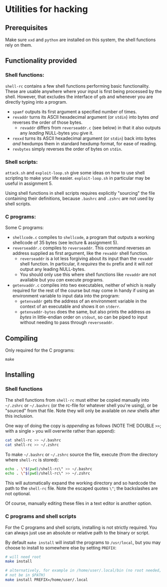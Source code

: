 # Utilities for hacking

## Prerequisites

Make sure `xxd` and `python` are installed on this system, the shell functions
rely on them.

## Functionality provided

### Shell functions:

`shell-rc` contains a few shell functions performing basic functionality. These
are usable anywhere where your input is first being processed by the shell.
However, that excludes the interface of `gdb` and whenever you are directly
typing into a program.

* `spamf` outputs its first argument a specified number of times.
* `revaddr` turns its ASCII hexadecimal argument (or `stdin`) into bytes
  *and* reverses the order of those bytes.
  * `revaddr` differs from `reverseaddr.c` (see below) in that it also outputs
    any *leading* NULL-bytes you give it.
* `rexxd` turns its ASCII hexadecimal argument (or `stdin`) back into bytes
  *and* hexdumps them in standard hexdump format, for ease of reading.
* `revbytes` simply reverses the order of bytes on `stdin`.

### Shell scripts:

`attack.sh` and `exploit-loop.sh` give some ideas on how to use shell
scripting to make your life easier. `exploit-loop.sh` in particular may be
useful in assignment 5.

Using shell functions in shell scripts requires explicitly "sourcing" the file
containing their definitions, because `.bashrc` and `.zshrc` are not used by
shell scripts.

### C programs:

Some C programs:

* `shellcode.c` compiles to `shellcode`, a program that outputs a working
  shellcode of 35 bytes (see lecture & assignment 5).
* `reverseaddr.c` compiles to `reverseaddr`. This command reverses an address
  supplied as first argument, like the `revaddr` shell function.
  * `reverseaddr` is a lot less forgiving about its input than the `revaddr`
    shell function. In particular, it *requires* the `0x` prefix and it will
    *not* output any leading NULL-bytes.
  * You should only use this where shell functions like `revaddr` are not
    available but you *can* execute programs.
* `getenvaddr.c` compiles into two executables, neither of which is really
  required for the rest of the course but may come in handy if using an
  environment variable to input data into the program:
  * `getenvaddr` gets the address of an environment variable in the context of
    an executable and shows it on `stderr`.
  * `getenvaddr-bytes` does the same, but also prints the address *as bytes* in
    little-endian order on `stdout`, so can be piped to input without needing
    to pass through `reverseaddr`.

## Compiling

Only required for the C programs:

```
make
```

## Installing

### Shell functions

The shell functions from `shell-rc` must either be copied manually into
``~/.zshrc`` or ``~/.bashrc`` (or the rc-file for whatever shell you're using),
or be "sourced" from that file. Note they will only be available on *new* shells
after this inclusion.

One way of doing the copy is *appending* as follows
(NOTE THE DOUBLE `>>`; with a single `>` you will overwrite rather than append):
```bash
cat shell-rc >> ~/.bashrc
cat shell-rc >> ~/.zshrc
```

To make ``~/.bashrc`` or ``~/.zshrc`` source the file, execute (from the
directory where ``shell-rc`` is stored):
```bash
echo . \"$(pwd)/shell-rc\" >> ~/.bashrc
echo . \"$(pwd)/shell-rc\" >> ~/.zshrc
```
This will automatically expand the working directory and so hardcode the path
to the `shell-rc` file. Note the escaped quotes `\"`; the backslashes are not
optional.

Of course, manually editing these files in a text editor is another option.


### C programs and shell scripts

For the C programs and shell scripts, installing is not strictly required. You
can always just use an absolute or relative path to the binary or script.

By default ``make install`` will install the programs to ``/usr/local``, but you
may choose to install to somewhere else by setting ``PREFIX``:

```sh
# will need root
make install

# alternatively, for example in /home/user/.local/bin (no root needed, but may
# not be in $PATH)
make install PREFIX=/home/user/.local
```
